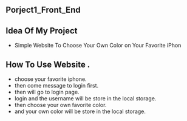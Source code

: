 ## Porject1_Front_End

## Idea Of My Project 
- Simple Website To Choose Your Own Color on Your Favorite iPhon



## How To Use Website .
- choose your favorite iphone.
- then come message to login first.
- then will go to login page.
- login and the username will be store in the local storage.
- then choose your own favorite color.
- and your own color will be store in the local storage.

